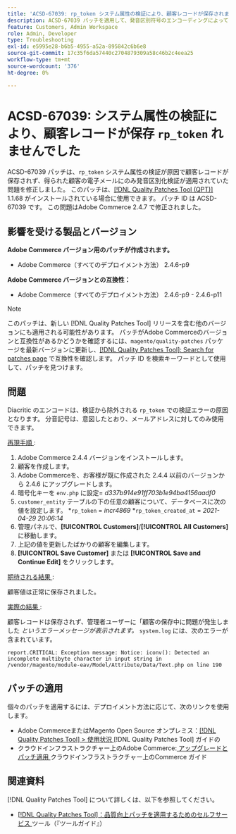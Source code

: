```yaml
---
title: 'ACSD-67039: rp_token システム属性の検証により、顧客レコードが保存されませんでした'
description: ACSD-67039 パッチを適用して、発音区別符号のエンコーディングによって rp_token で妥当性検査が中断されるAdobe Commerceの問題を修正してください。
feature: Customers, Admin Workspace
role: Admin, Developer
type: Troubleshooting
exl-id: e5995e28-b6b5-4955-a52a-895842c6b6e8
source-git-commit: 17c35f6da57440c2704879309a58c46b2c4eea25
workflow-type: tm+mt
source-wordcount: '376'
ht-degree: 0%

---
```


# ACSD-67039: システム属性の検証により、顧客レコードが保存 `rp_token` れませんでした

ACSD-67039 パッチは、`rp_token` システム属性の検証が原因で顧客レコードが保存されず、得られた顧客の電子メールにのみ発音区別化検証が適用されていた問題を修正しました。 このパッチは、[[!DNL Quality Patches Tool (QPT)]](/help/tools/quality-patches-tool/quality-patches-tool-to-self-serve-quality-patches.md) 1.1.68 がインストールされている場合に使用できます。 パッチ ID は ACSD-67039 です。 この問題はAdobe Commerce 2.4.7 で修正されました。

## 影響を受ける製品とバージョン

**Adobe Commerce バージョン用のパッチが作成されます。**

* Adobe Commerce（すべてのデプロイメント方法） 2.4.6-p9

**Adobe Commerce バージョンとの互換性：**

* Adobe Commerce（すべてのデプロイメント方法） 2.4.6-p9 - 2.4.6-p11

>[!NOTE]
>
>このパッチは、新しい [!DNL Quality Patches Tool] リリースを含む他のバージョンにも適用される可能性があります。 パッチがAdobe Commerceのバージョンと互換性があるかどうかを確認するには、`magento/quality-patches` パッケージを最新バージョンに更新し、[[!DNL Quality Patches Tool]: Search for patches page](https://experienceleague.adobe.com/tools/commerce-quality-patches/index.html?lang=ja) で互換性を確認します。 パッチ ID を検索キーワードとして使用して、パッチを見つけます。

## 問題

Diacritic のエンコードは、検証から除外される `rp_token` での検証エラーの原因となります。 分音記号は、意図したとおり、メールアドレスに対してのみ使用できます。

<u> 再現手順 </u>:

1. Adobe Commerce 2.4.4 バージョンをインストールします。
1. 顧客を作成します。
1. Adobe Commerceを、お客様が既に作成された 2.4.4 以前のバージョンから 2.4.6 にアップグレードします。
1. 暗号化キーを `env.php` に設定=
   *d337b914e91ff703b1e94ba4156aadf0*
1. `customer_entity` テーブルの下の任意の顧客について、データベースに次の値を設定します。
*`rp_token` = *incr4869*
*`rp_token_created_at` = *2021-04-29 20:06:14*
1. 管理パネルで、**[!UICONTROL Customers]**/**[!UICONTROL All Customers]** に移動します。
1. 上記の値を更新したばかりの顧客を編集します。
1. **[!UICONTROL Save Customer]** または **[!UICONTROL Save and Continue Edit]** をクリックします。

<u> 期待される結果 </u>:

顧客値は正常に保存されました。

<u> 実際の結果 </u>:

顧客レコードは保存されず、管理者ユーザーに「顧客の保存中に問題が発生しました *というエラーメッセージが表示されます。*
`system.log` には、次のエラーが含まれています。

```
report.CRITICAL: Exception message: Notice: iconv(): Detected an incomplete multibyte character in input string in /vendor/magento/module-eav/Model/Attribute/Data/Text.php on line 190
```

## パッチの適用

個々のパッチを適用するには、デプロイメント方法に応じて、次のリンクを使用します。

* Adobe CommerceまたはMagento Open Source オンプレミス：[[!DNL Quality Patches Tool] > 使用状況 ](/help/tools/quality-patches-tool/usage.md) [!DNL Quality Patches Tool] ガイドの
* クラウドインフラストラクチャー上のAdobe Commerce:[ アップグレードとパッチ適用 ](https://experienceleague.adobe.com/docs/commerce-cloud-service/user-guide/develop/upgrade/apply-patches.html?lang=ja) クラウドインフラストラクチャー上のCommerce ガイド

## 関連資料

[!DNL Quality Patches Tool] について詳しくは、以下を参照してください。

* [[!DNL Quality Patches Tool]：品質向上パッチを適用するためのセルフサービス ](/help/tools/quality-patches-tool/quality-patches-tool-to-self-serve-quality-patches.md) ツール（『ツールガイド』）
